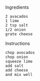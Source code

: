 Ingredients

    2 avacados
    1 lime
    2 tsp salt
    1/2 onion
    grate cheese

Instructions

    chop avocados
    chop onion
    squeeze lime
    add salt
    add cheese
    and mix well
